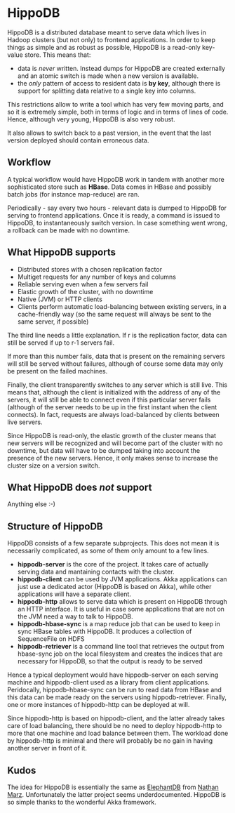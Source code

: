HippoDB
========

HippoDB is a distributed database meant to serve data which lives in Hadoop clusters (but not only) to frontend applications. In order to keep things as simple and as robust as possible, HippoDB is a read-only key-value store. This means that:

* data is *never* written. Instead dumps for HippoDB are created externally and an atomic switch is made when a new version is available.
* the *only* pattern of access to resident data is **by key**, although there is support for splitting data relative to a single key into columns.

This restrictions allow to write a tool which has very few moving parts, and so it is extremely simple, both in terms of logic and in terms of lines of code. Hence, although very young, HippoDB is also very robust.

It also allows to switch back to a past version, in the event that the last version deployed should contain erroneous data.

Workflow
--------

A typical workflow would have HippoDB work in tandem with another more sophisticated store such as **HBase**. Data comes in HBase and possibly batch jobs (for instance map-reduce) are ran.

Periodically - say every two hours - relevant data is dumped to HippoDB for serving to frontend applications. Once it is ready, a command is issued to HippoDB, to instantaneously switch version. In case something went wrong, a rollback can be made with no downtime.

What HippoDB supports
----------------------

* Distributed stores with a chosen replication factor
* Multiget requests for any number of keys and columns
* Reliable serving even when a few servers fail
* Elastic growth of the cluster, with no downtime
* Native (JVM) or HTTP clients
* Clients perform automatic load-balancing between existing servers, in a cache-friendly way (so the same request will always be sent to the same server, if possible)

The third line needs a little explanation. If r is the replication factor, data can still be served if up to r-1 servers fail.

If more than this number fails, data that is present on the remaining servers will still be served without failures, although of course some data may only be present on the failed machines.

Finally, the client transparently switches to any server which is still live. This means that, although the client is initialized with the address of any of the servers, it will still be able to connect even if this particular server fails (although of the server needs to be up in the first instant when the client connects). In fact, requests are always load-balanced by clients between live servers.

Since HippoDB is read-only, the elastic growth of the cluster means that new servers will be recognized and will become part of the cluster with no downtime, but data will have to be dumped taking into account the presence of the new servers. Hence, it only makes sense to increase the cluster size on a version switch.

What HippoDB does *not* support
------------------------------

Anything else :-)

Structure of HippoDB
---------------------

HippoDB consists of a few separate subprojects. This does not mean it is necessarily complicated, as some of them only amount to a few lines.

* **hippodb-server** is the core of the project. It takes care of actually serving data and mantaining contacts with the cluster.
* **hippodb-client** can be used by JVM applications. Akka applications can just use a dedicated actor (HippoDB is based on Akka), while other applications will have a separate client.
* **hippodb-http** allows to serve data which is present on HippoDB through an HTTP interface. It is useful in case some applications that are not on the JVM need a way to talk to HippoDB.
* **hippodb-hbase-sync** is a map reduce job that can be used to keep in sync HBase tables with HippoDB. It produces a collection of SequenceFile on HDFS
* **hippodb-retriever** is a command line tool that retrieves the output from hbase-sync job on the local filesystem and creates the indices that are necessary for HippoDB, so that the output is ready to be served

Hence a typical deployment would have hippodb-server on each serving machine and hippodb-client used as a library from client applications. Peridocally, hippodb-hbase-sync can be run to read data from HBase and this data can be made ready on the servers using hippodb-retriever. Finally, one or more instances of hippodb-http can be deployed at will.

Since hippodb-http is based on hippodb-client, and the latter already takes care of load balancing, there should be no need to deploy hippodb-http to more that one machine and load balance between them. The workload done by hippodb-http is minimal and there will probably be no gain in having another server in front of it.

Kudos
-----

The idea for HippoDB is essentially the same as [ElephantDB](https://github.com/nathanmarz/elephantdb "ElephantDB") from [Nathan Marz](https://github.com/nathanmarz/). Unfortunately the latter project seems underdocumented. HippoDB is so simple thanks to the wonderful Akka framework.